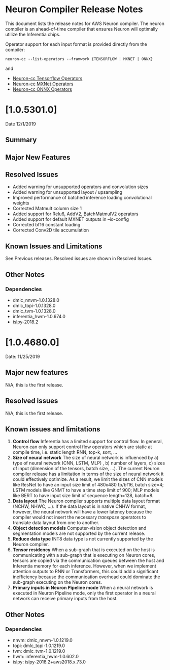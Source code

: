# Neuron Compiler Release Notes

This document lists the release notes for AWS Neuron compiler. The neuron compiler is an ahead-of-time compiler that ensures Neuron will optimally utilize the Inferentia chips.

Operator support for each input format is provided directly from the compiler:

```
neuron-cc --list-operators --framwork {TENSORFLOW | MXNET | ONNX}
```

and

* [Neuron-cc Tensorflow Operators](./neuron-cc-ops-tensorflow.md)
* [Neuron-cc MXNet Operators](./neuron-cc-ops-mxnet.md)
* [Neuron-cc ONNX Operators](./neuron-cc-onnx.md)


# [1.0.5301.0]

Date 12/1/2019

## Summary

## Major New Features

## Resolved Issues

* Added warning for unsupported operators and convolution sizes
* Added warning for unsupported layout / upsampling
* Improved performance of batched inference loading convolutional weights
* Corrected Matmult column size 1
* Added support for Relu6, AddV2, BatchMatmulV2 operators
* Added support for default MXNET outputs in –io-config
* Corrected bf16 constant loading
* Corrected Conv2D tile accumulation 

## Known Issues and Limitations

See Previous releases. Resolved issues are shown in Resolved Issues.

## Other Notes

### Dependencies

* dmlc_nnvm-1.0.1328.0 
* dmlc_topi-1.0.1328.0 
* dmlc_tvm-1.0.1328.0 
* inferentia_hwm-1.0.674.0 
* islpy-2018.2

# [1.0.4680.0]

Date:  11/25/2019

## Major new features

N/A, this is the first release.

## Resolved issues

N/A, this is the first release.

## Known issues and limitations

1. **Control flow** Inferentia has a limited support for control flow. In general, Neuron can only support control flow operators which are static at compile time, i.e. static length RNN, top-k, sort, ...
2. **Size of neural network** The size of neural network is influenced by a) type of neural network (CNN, LSTM, MLP) , b) number of layers, c) sizes of input (dimension of the tensors, batch size, ...). The current Neuron compiler release has a limitation in terms of the size of neural network it could effectively optimize. As a result, we limit the sizes of CNN models like ResNet to have an input size limit of 480x480 fp/bf16, batch size=4; LSTM models like GNMT to have a time step limit of 900; MLP models like BERT to have input size limit of sequence length=128, batch=8.
3. **Data layout**  The Neuron compiler supports multiple data layout format (NCHW, NHWC, ...). If the data layout is in native CNHW format, however, the neural network will have a lower latency because the compiler would not insert the necessary _*transpose*_ operators to translate data layout from one to another.
4. **Object detection models** Computer-vision object detection and segmentation models are not supported by the current release.
5. **Reduce data type** INT8 data type is not currently supported by the Neuron compiler.
6. **Tensor residency** When a sub-graph that is executed on the host is communicating with a sub-graph that is executing on Neuron cores, tensors are copied via the communication queues between the host and Inferentia memory for each inference. However, when we implement attention outputs to RNN or Transformers, this could add a significant inefficiency because the communication overhead could dominate the sub-graph executing on the Neuron cores. 
7. **Primary inputs in Neuron Pipeline mode** When a neural network is executed in Neuron Pipeline mode, only the first operator in a neural network can receive primary inputs from the host.

## Other Notes

### Dependencies

* nnvm: dmlc_nnvm-1.0.1219.0
* topi: dmlc_topi-1.0.1219.0
* tvm: dmlc_tvm-1.0.1219.0
* hwm: inferentia_hwm-1.0.602.0
* islpy: islpy-2018.2+aws2018.x.73.0


